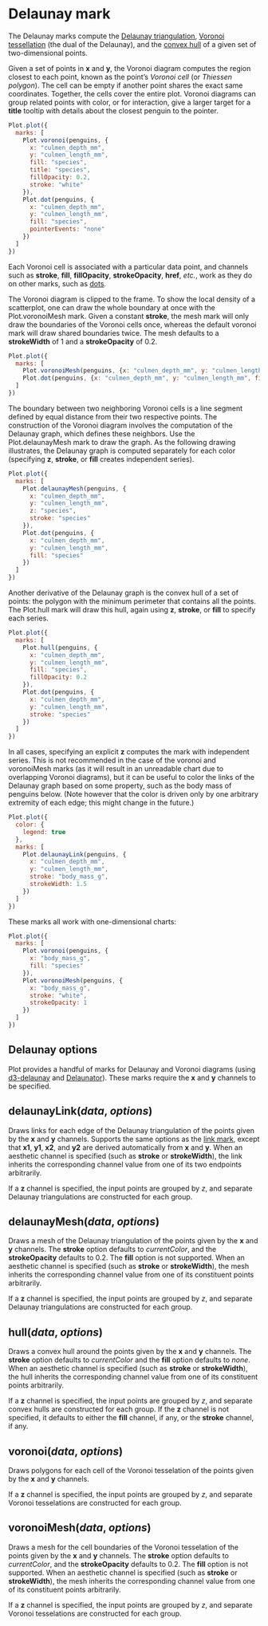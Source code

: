 # Delaunay mark

The Delaunay marks compute the [Delaunay triangulation](https://en.wikipedia.org/wiki/Delaunay_triangulation), [Voronoi tessellation](https://en.wikipedia.org/wiki/Voronoi_diagram) (the dual of the Delaunay), and the [convex hull](https://en.wikipedia.org/wiki/Convex_hull) of a given set of two-dimensional points.

Given a set of points in **x** and **y**, the Voronoi diagram computes the region closest to each point, known as the point’s _Voronoi cell_ (or _Thiessen polygon_). The cell can be empty if another point shares the exact same coordinates. Together, the cells cover the entire plot. Voronoi diagrams can group related points with color, or for interaction, give a larger target for a **title** tooltip with details about the closest penguin to the pointer.

```js
Plot.plot({
  marks: [
    Plot.voronoi(penguins, {
      x: "culmen_depth_mm",
      y: "culmen_length_mm",
      fill: "species",
      title: "species",
      fillOpacity: 0.2,
      stroke: "white"
    }),
    Plot.dot(penguins, {
      x: "culmen_depth_mm",
      y: "culmen_length_mm",
      fill: "species",
      pointerEvents: "none"
    })
  ]
})
```

Each Voronoi cell is associated with a particular data point, and channels such as **stroke**, **fill**, **fillOpacity**, **strokeOpacity**, **href**, _etc._, work as they do on other marks, such as [dots](./dot.md).

The Voronoi diagram is clipped to the frame. To show the local density of a scatterplot, one can draw the whole boundary at once with the Plot.voronoiMesh mark. Given a constant **stroke**, the mesh mark will only draw the boundaries of the Voronoi cells once, whereas the default voronoi mark will draw shared boundaries twice. The mesh defaults to a **strokeWidth** of 1 and a **strokeOpacity** of 0.2.

```js
Plot.plot({
  marks: [
    Plot.voronoiMesh(penguins, {x: "culmen_depth_mm", y: "culmen_length_mm"}),
    Plot.dot(penguins, {x: "culmen_depth_mm", y: "culmen_length_mm", fill: "species"})
  ]
})
```

The boundary between two neighboring Voronoi cells is a line segment defined by equal distance from their two respective points. The construction of the Voronoi diagram involves the computation of the Delaunay graph, which defines these neighbors. Use the Plot.delaunayMesh mark to draw the graph. As the following drawing illustrates, the Delaunay graph is computed separately for each color (specifying **z**, **stroke**, or **fill** creates independent series).

```js
Plot.plot({
  marks: [
    Plot.delaunayMesh(penguins, {
      x: "culmen_depth_mm",
      y: "culmen_length_mm",
      z: "species",
      stroke: "species"
    }),
    Plot.dot(penguins, {
      x: "culmen_depth_mm",
      y: "culmen_length_mm",
      fill: "species"
    })
  ]
})
```

Another derivative of the Delaunay graph is the convex hull of a set of points: the polygon with the minimum perimeter that contains all the points. The Plot.hull mark will draw this hull, again using **z**, **stroke**, or **fill** to specify each series.

```js
Plot.plot({
  marks: [
    Plot.hull(penguins, {
      x: "culmen_depth_mm",
      y: "culmen_length_mm",
      fill: "species",
      fillOpacity: 0.2
    }),
    Plot.dot(penguins, {
      x: "culmen_depth_mm",
      y: "culmen_length_mm",
      stroke: "species"
    })
  ]
})
```

In all cases, specifying an explicit **z** computes the mark with independent series. This is not recommended in the case of the voronoi and voronoiMesh marks (as it will result in an unreadable chart due to overlapping Voronoi diagrams), but it can be useful to color the links of the Delaunay graph based on some property, such as the body mass of penguins below. (Note however that the color is driven only by one arbitrary extremity of each edge; this might change in the future.)

```js
Plot.plot({
  color: {
    legend: true
  },
  marks: [
    Plot.delaunayLink(penguins, {
      x: "culmen_depth_mm",
      y: "culmen_length_mm",
      stroke: "body_mass_g",
      strokeWidth: 1.5
    })
  ]
})
```

These marks all work with one-dimensional charts:

```js
Plot.plot({
  marks: [
    Plot.voronoi(penguins, {
      x: "body_mass_g",
      fill: "species"
    }),
    Plot.voronoiMesh(penguins, {
      x: "body_mass_g",
      stroke: "white",
      strokeOpacity: 1
    })
  ]
})
```

## Delaunay options

Plot provides a handful of marks for Delaunay and Voronoi diagrams (using [d3-delaunay](https://github.com/d3/d3-delaunay) and [Delaunator](https://github.com/mapbox/delaunator)). These marks require the **x** and **y** channels to be specified.

## delaunayLink(*data*, *options*)

Draws links for each edge of the Delaunay triangulation of the points given by the **x** and **y** channels. Supports the same options as the [link mark](#link), except that **x1**, **y1**, **x2**, and **y2** are derived automatically from **x** and **y**. When an aesthetic channel is specified (such as **stroke** or **strokeWidth**), the link inherits the corresponding channel value from one of its two endpoints arbitrarily.

If a **z** channel is specified, the input points are grouped by *z*, and separate Delaunay triangulations are constructed for each group.

## delaunayMesh(*data*, *options*)

Draws a mesh of the Delaunay triangulation of the points given by the **x** and **y** channels. The **stroke** option defaults to _currentColor_, and the **strokeOpacity** defaults to 0.2. The **fill** option is not supported. When an aesthetic channel is specified (such as **stroke** or **strokeWidth**), the mesh inherits the corresponding channel value from one of its constituent points arbitrarily.

If a **z** channel is specified, the input points are grouped by *z*, and separate Delaunay triangulations are constructed for each group.

## hull(*data*, *options*)

Draws a convex hull around the points given by the **x** and **y** channels. The **stroke** option defaults to _currentColor_ and the **fill** option defaults to _none_. When an aesthetic channel is specified (such as **stroke** or **strokeWidth**), the hull inherits the corresponding channel value from one of its constituent points arbitrarily.

If a **z** channel is specified, the input points are grouped by *z*, and separate convex hulls are constructed for each group. If the **z** channel is not specified, it defaults to either the **fill** channel, if any, or the **stroke** channel, if any.

## voronoi(*data*, *options*)

Draws polygons for each cell of the Voronoi tesselation of the points given by the **x** and **y** channels.

If a **z** channel is specified, the input points are grouped by *z*, and separate Voronoi tesselations are constructed for each group.

## voronoiMesh(*data*, *options*)

Draws a mesh for the cell boundaries of the Voronoi tesselation of the points given by the **x** and **y** channels. The **stroke** option defaults to _currentColor_, and the **strokeOpacity** defaults to 0.2. The **fill** option is not supported. When an aesthetic channel is specified (such as **stroke** or **strokeWidth**), the mesh inherits the corresponding channel value from one of its constituent points arbitrarily.

If a **z** channel is specified, the input points are grouped by *z*, and separate Voronoi tesselations are constructed for each group.

